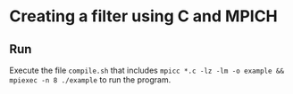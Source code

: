# Creating a filter using C and MPICH

## Run
Execute the file `compile.sh` that includes `mpicc *.c -lz -lm -o example && mpiexec -n 8 ./example` to run the program.
